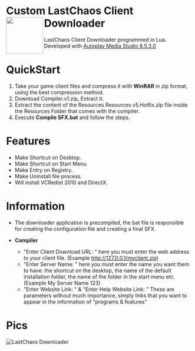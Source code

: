 # Custom LastChaos Client Downloader <img align="left" src="https://user-images.githubusercontent.com/5092697/138568453-9cbbedb8-7889-4a9d-ac72-5d2dae9bae9f.png" width="100px">
 
LastChaos Client Downloader programmed in Lua.<br/>
Developed with <a href="https://www.indigorose.com/autoplay-media-studio/">Autoplay Media Studio 8.5.3.0</a>

# QuickStart
1) Take your game client files and compress it with __WinRAR__ in zip format, using the best compression method.
2) Download Compiler.v1.zip, Extract it.
3) Extract the content of the Resources Resources.v5.Hotfix.zip file inside the Resources Folder that comes with the compiler.
4) Execute __Compile SFX.bat__ and follow the steps.

# Features
* Make Shortcut on Desktop.
* Make Shortcut on Start Menu.
* Make Entry on Registry.
* Make Uninstall file process.
* Will install VCRedist 2010 and DirectX.

# Information
* The downloader application is precompiled, the bat file is responsible for creating the configuration file and creating a final SFX.

* __Compiler__
    * "Enter Client Download URL: " here you must enter the web address to your client file. (Example http://127.0.0.1/myclient.zip)
    * "Enter Server Name: " here you must enter the name you want them to have: the shortcut on the desktop, the name of the default installation folder, the name of the folder in the start menu etc. (Example My Server Name 123)
    * "Enter Website Link: " & "Enter Help Website Link: " These are parameters without much importance, simply links that you want to appear in the information of "programs & features"

# Pics
![LastChaos Downloader](https://user-images.githubusercontent.com/5092697/140783588-3a412c26-8c24-4218-a837-30e53980bdc4.png)
